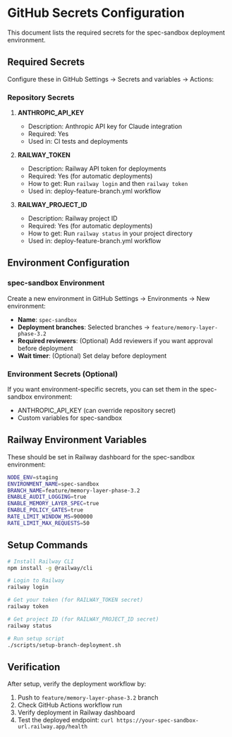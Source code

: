 # GitHub Secrets Configuration

This document lists the required secrets for the spec-sandbox deployment environment.

## Required Secrets

Configure these in GitHub Settings → Secrets and variables → Actions:

### Repository Secrets

1. **ANTHROPIC_API_KEY**
   - Description: Anthropic API key for Claude integration
   - Required: Yes
   - Used in: CI tests and deployments

2. **RAILWAY_TOKEN**
   - Description: Railway API token for deployments
   - Required: Yes (for automatic deployments)
   - How to get: Run `railway login` and then `railway token`
   - Used in: deploy-feature-branch.yml workflow

3. **RAILWAY_PROJECT_ID**
   - Description: Railway project ID
   - Required: Yes (for automatic deployments)
   - How to get: Run `railway status` in your project directory
   - Used in: deploy-feature-branch.yml workflow

## Environment Configuration

### spec-sandbox Environment

Create a new environment in GitHub Settings → Environments → New environment:

- **Name**: `spec-sandbox`
- **Deployment branches**: Selected branches → `feature/memory-layer-phase-3.2`
- **Required reviewers**: (Optional) Add reviewers if you want approval before deployment
- **Wait timer**: (Optional) Set delay before deployment

### Environment Secrets (Optional)

If you want environment-specific secrets, you can set them in the spec-sandbox environment:

- ANTHROPIC_API_KEY (can override repository secret)
- Custom variables for spec-sandbox

## Railway Environment Variables

These should be set in Railway dashboard for the spec-sandbox environment:

```bash
NODE_ENV=staging
ENVIRONMENT_NAME=spec-sandbox
BRANCH_NAME=feature/memory-layer-phase-3.2
ENABLE_AUDIT_LOGGING=true
ENABLE_MEMORY_LAYER_SPEC=true
ENABLE_POLICY_GATES=true
RATE_LIMIT_WINDOW_MS=900000
RATE_LIMIT_MAX_REQUESTS=50
```

## Setup Commands

```bash
# Install Railway CLI
npm install -g @railway/cli

# Login to Railway
railway login

# Get your token (for RAILWAY_TOKEN secret)
railway token

# Get project ID (for RAILWAY_PROJECT_ID secret)
railway status

# Run setup script
./scripts/setup-branch-deployment.sh
```

## Verification

After setup, verify the deployment workflow by:

1. Push to `feature/memory-layer-phase-3.2` branch
2. Check GitHub Actions workflow run
3. Verify deployment in Railway dashboard
4. Test the deployed endpoint: `curl https://your-spec-sandbox-url.railway.app/health`
